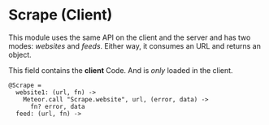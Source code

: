 # Scrape (Client)

This module uses the same API on the client and the server and has two modes:
*websites* and *feeds*. Either way, it consumes an URL and returns an object.

This field contains the **client** Code. And is *only* loaded in the client.

    @Scrape =
      website1: (url, fn) ->
        Meteor.call "Scrape.website", url, (error, data) ->
          fn? error, data
      feed: (url, fn) ->

